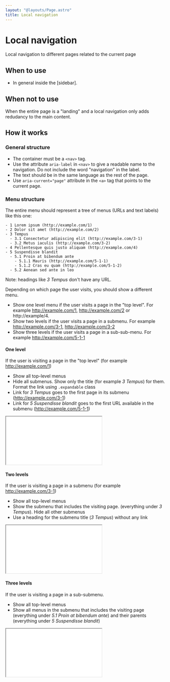 ```yaml
---
layout: "@layouts/Page.astro"
title: Local navigation
---
```


# Local navigation

<p class="lead">Local navigation to different pages related to the current page</p>

## When to use

- In general inside the [sidebar].

## When not to use

When the entire page is a "landing" and a local navigation only adds redudancy to the main content.

## How it works

### General structure

- The container must be a `<nav>` tag.
- Use the attribute `aria-label` in `<nav>` to give a readable name to the navigation. Do not include the word "navigation" in the label.
- The text should be in the same language as the rest of the page.
- Use `aria-current="page"` attribute in the `<a>` tag that points to the current page.

### Menu structure

The entire menu should represent a tree of menus (URLs and text labels) like this one:

```
- 1 Lorem ipsum (http://example.com/1)
- 2 Dolor sit amet (http://example.com/2)
- 3 Tempus
  - 3.1 Consectetur adipiscing elit (http://example.com/3-1)
  - 3.2 Metus iaculis (http://example.com/3-2)
- 4 Pellentesque quis justo aliquam (http://example.com/4)
- 5 Suspendisse blandit
  - 5.1 Proin at bibendum ante
    - 5.1.1 Mauris (http://example.com/5-1-1)
    - 5.1.2 Cras eu quam (http://example.com/5-1-2)
  - 5.2 Aenean sed ante in leo
```

Note: headings like _3 Tempus_ don't have any URL.

Depending on which page the user visits, you should show a different menu.

- Show one level menu if the user visits a page in the "top level". For example http://example.com/1, http://example.com/2 or http://example/4.
- Show two levels if the user visits a page in a submenu. For example http://example.com/3-1, http://example.com/3-2
- Show three levels if the user visits a page in a sub-sub-menu. For example http://example.com/5-1-1

#### One level

If the user is visiting a page in the "top level" (for example http://example.com/1)

- Show all top-level menus
- Hide all submenus. Show only the title (for example _3 Tempus_) for them. Format the link using `.expandable` class
- Link for _3 Tempus_ goes to the first page in its submenu (http://example.com/3-1)
- Link for _5 Suspendisse blandit_ goes to the first URL available in the submenu (http://example.com/5-1-1)

<iframe src="/style/en/examples/local-navigation/one-level"></iframe>

#### Two levels

If the user is visiting a page in a submenu (for example http://example.com/3-1)

- Show all top-level menus
- Show the submenu that includes the visiting page. (everything under _3 Tempus_). Hide all other submenus
- Use a heading for the submenu title (_3 Tempus_) without any link

<iframe src="/style/en/examples/local-navigation/two-levels"></iframe>

#### Three levels

If the user is visiting a page in a sub-submenu.

- Show all top-level menus
- Show all menus in the submenu that includes the visiting page (everything under _5.1 Proin at bibendum ante_) and their parents (everything under _5 Suspendisse blandit_)

<iframe src="/style/en/examples/local-navigation/three-levels"></iframe>
